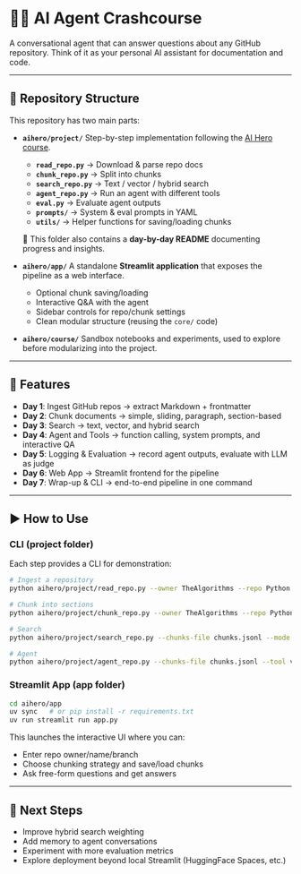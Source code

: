 # 🧑‍💻 AI Agent Crashcourse

A conversational agent that can answer questions about any GitHub repository.
Think of it as your personal AI assistant for documentation and code.

---

## 📂 Repository Structure

This repository has two main parts:

- **`aihero/project/`**
  Step-by-step implementation following the [AI Hero course](https://alexeygrigorev.com/aihero/).
  - **`read_repo.py`** → Download & parse repo docs
  - **`chunk_repo.py`** → Split into chunks
  - **`search_repo.py`** → Text / vector / hybrid search
  - **`agent_repo.py`** → Run an agent with different tools
  - **`eval.py`** → Evaluate agent outputs
  - **`prompts/`** → System & eval prompts in YAML
  - **`utils/`** → Helper functions for saving/loading chunks

  📑 This folder also contains a **day-by-day README** documenting progress and insights.

- **`aihero/app/`**
  A standalone **Streamlit application** that exposes the pipeline as a web interface.
  - Optional chunk saving/loading
  - Interactive Q&A with the agent
  - Sidebar controls for repo/chunk settings
  - Clean modular structure (reusing the `core/` code)

- **`aihero/course/`**
  Sandbox notebooks and experiments, used to explore before modularizing into the project.

---

## 🚀 Features

- **Day 1**: Ingest GitHub repos → extract Markdown + frontmatter
- **Day 2**: Chunk documents → simple, sliding, paragraph, section-based
- **Day 3**: Search → text, vector, and hybrid search
- **Day 4**: Agent and Tools → function calling, system prompts, and interactive QA
- **Day 5**: Logging & Evaluation → record agent outputs, evaluate with LLM as judge
- **Day 6**: Web App → Streamlit frontend for the pipeline
- **Day 7**: Wrap-up & CLI → end-to-end pipeline in one command

---

## ▶️ How to Use

### CLI (project folder)
Each step provides a CLI for demonstration:

```bash
# Ingest a repository
python aihero/project/read_repo.py --owner TheAlgorithms --repo Python --branch master

# Chunk into sections
python aihero/project/chunk_repo.py --owner TheAlgorithms --repo Python --branch master --method section --save-json

# Search
python aihero/project/search_repo.py --chunks-file chunks.jsonl --mode vector --query "What are the main sorting methods?"

# Agent
python aihero/project/agent_repo.py --chunks-file chunks.jsonl --tool vector --query "What are the main sorting methods?"
```

### Streamlit App (app folder)

```bash
cd aihero/app
uv sync   # or pip install -r requirements.txt
uv run streamlit run app.py
```

This launches the interactive UI where you can:
- Enter repo owner/name/branch
- Choose chunking strategy and save/load chunks
- Ask free-form questions and get answers

---

## 🔮 Next Steps

- Improve hybrid search weighting
- Add memory to agent conversations
- Experiment with more evaluation metrics
- Explore deployment beyond local Streamlit (HuggingFace Spaces, etc.)
